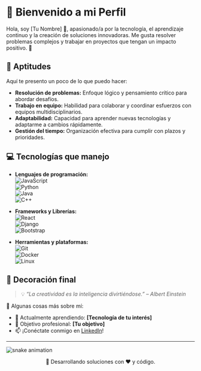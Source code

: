 # 🌟 Bienvenido a mi Perfil  

Hola, soy [Tu Nombre] 👋, apasionado/a por la tecnología, el aprendizaje continuo y la creación de soluciones innovadoras. Me gusta resolver problemas complejos y trabajar en proyectos que tengan un impacto positivo. 🚀  

## 🧠 Aptitudes  
Aquí te presento un poco de lo que puedo hacer:  
- **Resolución de problemas:** Enfoque lógico y pensamiento crítico para abordar desafíos.  
- **Trabajo en equipo:** Habilidad para colaborar y coordinar esfuerzos con equipos multidisciplinarios.  
- **Adaptabilidad:** Capacidad para aprender nuevas tecnologías y adaptarme a cambios rápidamente.  
- **Gestión del tiempo:** Organización efectiva para cumplir con plazos y prioridades.  

## 💻 Tecnologías que manejo  
- **Lenguajes de programación:**  
  ![JavaScript](https://img.shields.io/badge/JavaScript-F7DF1E?style=flat&logo=javascript&logoColor=black)  
  ![Python](https://img.shields.io/badge/Python-3776AB?style=flat&logo=python&logoColor=white)  
  ![Java](https://img.shields.io/badge/Java-007396?style=flat&logo=java&logoColor=white)  
  ![C++](https://img.shields.io/badge/C++-00599C?style=flat&logo=c%2B%2B&logoColor=white)  

- **Frameworks y Librerías:**  
  ![React](https://img.shields.io/badge/React-20232A?style=flat&logo=react&logoColor=61DAFB)  
  ![Django](https://img.shields.io/badge/Django-092E20?style=flat&logo=django&logoColor=white)  
  ![Bootstrap](https://img.shields.io/badge/Bootstrap-563D7C?style=flat&logo=bootstrap&logoColor=white)  

- **Herramientas y plataformas:**  
  ![Git](https://img.shields.io/badge/Git-F05032?style=flat&logo=git&logoColor=white)  
  ![Docker](https://img.shields.io/badge/Docker-2496ED?style=flat&logo=docker&logoColor=white)  
  ![Linux](https://img.shields.io/badge/Linux-FCC624?style=flat&logo=linux&logoColor=black)  

## 🎨 Decoración final  
> 💡 *“La creatividad es la inteligencia divirtiéndose.” – Albert Einstein*  

🌈 Algunas cosas más sobre mí:  
- 📖 Actualmente aprendiendo: **[Tecnología de tu interés]**  
- 🎯 Objetivo profesional: **[Tu objetivo]**  
- 📫 ¡Conéctate conmigo en [LinkedIn](https://www.linkedin.com/tu-perfil/)!  

---

<img src="https://whz0.github.io/whz0/snake.svg" alt="snake animation" />

<p align="center">  
  🚀 Desarrollando soluciones con ❤️ y código.  
</p>
